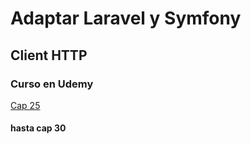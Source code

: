 # Adaptar Laravel y Symfony

## Client HTTP

### Curso en Udemy

[Cap 25](https://www.udemy.com/course/cliente-http-peticiones-laravel-guzzle-consumir-apis-servicios/learn/lecture/14257390#content)

#### hasta cap 30


